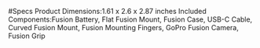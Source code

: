 #Specs
Product Dimensions:1.61 x 2.6 x 2.87 inches
Included Components:Fusion Battery, Flat Fusion Mount, Fusion Case, USB-C Cable, Curved Fusion Mount, Fusion Mounting Fingers, GoPro Fusion Camera, Fusion Grip